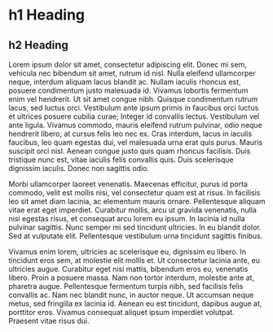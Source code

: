 # h1 Heading
## h2 Heading

Lorem ipsum dolor sit amet, consectetur adipiscing elit. Donec mi sem, vehicula nec bibendum sit amet, rutrum id nisl. Nulla eleifend ullamcorper neque, interdum aliquam lacus blandit ac. Nullam iaculis rhoncus est, posuere condimentum justo malesuada id. Vivamus lobortis fermentum enim vel hendrerit. Ut sit amet congue nibh. Quisque condimentum rutrum lacus, sed luctus orci. Vestibulum ante ipsum primis in faucibus orci luctus et ultrices posuere cubilia curae; Integer id convallis lectus. Vestibulum vel ante ligula. Vivamus commodo, mauris eleifend rutrum pulvinar, odio neque hendrerit libero, at cursus felis leo nec ex. Cras interdum, lacus in iaculis faucibus, leo quam egestas dui, vel malesuada urna erat quis purus. Mauris suscipit orci nisl. Aenean congue justo quis quam rhoncus facilisis. Duis tristique nunc est, vitae iaculis felis convallis quis. Duis scelerisque dignissim iaculis. Donec non sagittis odio.

Morbi ullamcorper laoreet venenatis. Maecenas efficitur, purus id porta commodo, velit est mollis nisi, vel consectetur quam est at risus. In facilisis leo sit amet diam lacinia, ac elementum mauris ornare. Pellentesque aliquam vitae erat eget imperdiet. Curabitur mollis, arcu ut gravida venenatis, nulla nisi egestas risus, et consequat arcu lorem eu ipsum. In lacinia id nulla pulvinar sagittis. Nunc semper mi sed tincidunt ultricies. In eu blandit dolor. Sed at vulputate elit. Pellentesque vestibulum urna tincidunt sagittis finibus.

Vivamus enim lorem, ultricies ac scelerisque eu, dignissim eu libero. In tincidunt eros sem, at molestie elit mollis et. Ut consectetur lacinia ante, eu ultricies augue. Curabitur eget nisi mattis, bibendum eros eu, venenatis libero. Proin a posuere massa. Nam non tortor interdum, molestie ante at, pharetra augue. Pellentesque fermentum turpis nibh, sed facilisis felis convallis ac. Nam nec blandit nunc, in auctor neque. Ut accumsan neque metus, sed fringilla ex lacinia id. Aenean eu est tincidunt, dapibus augue at, porttitor eros. Vivamus consequat aliquet ipsum imperdiet volutpat. Praesent vitae risus dui.
